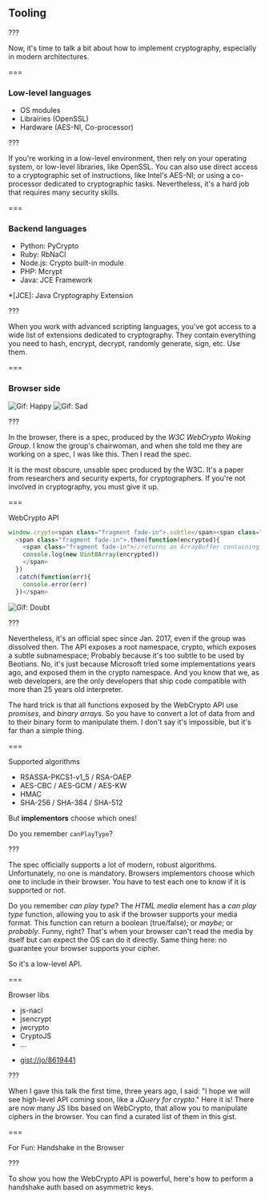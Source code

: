 <!--{section^1: data-breadcrumb="Tooling"}-->

<!--{.interleaf}-->
## Tooling

???

Now, it's time to talk a bit about how to implement cryptography, especially in modern architectures.

===

### Low-level languages

- OS modules
- Librairies (OpenSSL)
- Hardware (AES-NI, Co-processor)

???

If you're working in a low-level environment, then rely on your operating system, or low-level libraries, like OpenSSL. You can also use direct access to a cryptographic set of instructions, like Intel's AES-NI; or using a co-processor dedicated to cryptographic tasks. Nevertheless, it's a hard job that requires many security skills.

===

### Backend languages

- Python: PyCrypto
- Ruby: RbNaCl
- Node.js: Crypto built-in module
- PHP: Mcrypt
- Java: JCE Framework

*[JCE]: Java Cryptography Extension

???

When you work with advanced scripting languages, you've got access to a wide list of extensions dedicated to cryptography. They contain everything you need to hash, encrypt, decrypt, randomly generate, sign, etc. Use them.

===

### Browser side

![Gif: Happy]() <!--{.fragment.fade-out data-fragment-index="1"}-->
![Gif: Sad]() <!--{.fragment.fade-in data-fragment-index="1"}-->

???

In the browser, there is a spec, produced by the _W3C WebCrypto Woking Group_. I know the group's chairwoman, and when she told me they are working on a spec, I was like this. Then I read the spec.

It is the most obscure, unsable spec produced by the W3C. It's a paper from researchers and security experts, for cryptographers. If you're not involved in cryptography, you must give it up.

===

WebCrypto API

```javascript
window.crypto<span class="fragment fade-in">.subtle</span><span class="fragment fade-in">.encrypt(/* ... */)</span>
  <span class="fragment fade-in">.then(function(encrypted){
    <span class="fragment fade-in">//returns an ArrayBuffer containing the encrypted data
    console.log(new Uint8Array(encrypted))
    </span>
  })
  .catch(function(err){
    console.error(err)
  })</span>
```
<!--{.line-numbers}-->

![Gif: Doubt]()

???

Nevertheless, it's an official spec since Jan. 2017, even if the group was dissolved then. The API exposes a root namespace, crypto, which exposes a subtle subnamespace; Probably because it's too subtle to be used by Beotians. No, it's just because Microsoft tried some implementations years ago, and exposed them in the crypto namespace. And you know that we, as web developers, are the only developers that ship code compatible with more than 25 years old interpreter.

The hard trick is that all functions exposed by the WebCrypto API use _promises_, and _binary arrays_. So you have to convert a lot of data from and to their binary form to manipulate them. I don't say it's impossible, but it's far than a simple thing.

===

Supported algorithms

- RSASSA-PKCS1-v1_5 / RSA-OAEP
- AES-CBC / AES-GCM / AES-KW
- HMAC
- SHA-256 / SHA-384 / SHA-512

But **implementors** choose which ones!
<!--{p:.fragment.fade-in}-->

Do you remember `canPlayType`?
<!--{p:.fragment.fade-in}-->

???

The spec officially supports a lot of modern, robust algorithms. Unfortunately, no one is mandatory. Browsers implementors choose which one to include in their browser. You have to test each one to know if it is supported or not.

Do you remember _can play type_? The _HTML media_ element has a _can play type_ function, allowing you to ask if the browser supports your media format. This function can return a boolean (true/false); or _maybe_; or _probably_. Funny, right? That's when your browser can't read the media by itself but can expect the OS can do it directly. Same thing here: no guarantee your browser supports your cipher.

So it's a low-level API.

===

Browser libs

- js-nacl
- jsencrypt
- jwcrypto
- CryptoJS
- ...

<!-- --- -->

- [gist://jo/8619441](https://gist.github.com/)
<!--{ul:.linkrolls}-->

???

When I gave this talk the first time, three years ago, I said: "I hope we will see high-level API coming soon, like a _JQuery for crypto_." Here it is! There are now many JS libs based on WebCrypto, that allow you to manipulate ciphers in the browser. You can find a curated list of them in this gist.

===

For Fun: Handshake in the Browser

???

To show you how the WebCrypto API is powerful, here's how to perform a handshake auth based on asymmetric keys.
